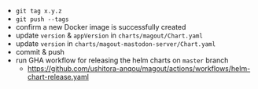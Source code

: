 - `git tag x.y.z`
- `git push --tags`
- confirm a new Docker image is successfully created
- update `version` & `appVersion` in `charts/magout/Chart.yaml`
- update `version` in `charts/magout-mastodon-server/Chart.yaml`
- commit & push
- run GHA workflow for releasing the helm charts on `master` branch
  - https://github.com/ushitora-anqou/magout/actions/workflows/helm-chart-release.yaml
